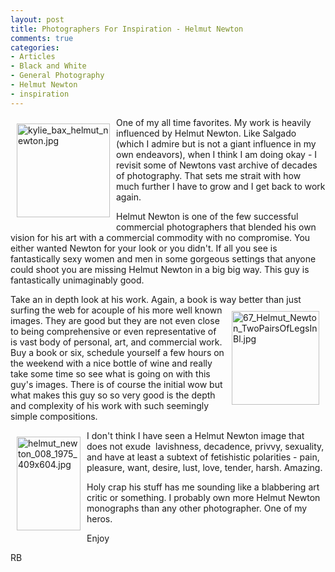 ```yaml
---
layout: post
title: Photographers For Inspiration - Helmut Newton
comments: true
categories:
- Articles
- Black and White
- General Photography
- Helmut Newton
- inspiration
---
```

<a rel="lightbox" href="/wp-content/uploads/2010/02/kylie_bax_helmut_newton.jpg"><img title="kylie_bax_helmut_newton.jpg" src="/wp-content/uploads/2010/02/.thumbs/.kylie_bax_helmut_newton.jpg" border="0" alt="kylie_bax_helmut_newton.jpg" hspace="10" vspace="10" width="149" height="150" align="left" /></a>One of my all time favorites. My work is heavily influenced by Helmut Newton. Like Salgado (which I admire but is not a giant influence in my own endeavors), when I think I am doing okay - I revisit some of Newtons vast archive of decades of photography. That sets me strait with how much further I have to grow and I get back to work again.

Helmut Newton is one of the few successful commercial photographers that blended his own vision for his art with a commercial commodity with no compromise. You either wanted Newton for your look or you didn't. If all you see is fantastically sexy women and men in some gorgeous settings that anyone could shoot you are missing Helmut Newton in a big big way. This guy is fantastically unimaginably good.

Take an in depth look at his work. Again, a book is way better than just surfing the web for a<a rel="lightbox" href="/wp-content/uploads/2010/02/67_Helmut_Newton_TwoPairsOfLegsInBl.jpg"><img title="67_Helmut_Newton_TwoPairsOfLegsInBl.jpg" src="/wp-content/uploads/2010/02/.thumbs/.67_Helmut_Newton_TwoPairsOfLegsInBl.jpg" border="0" alt="67_Helmut_Newton_TwoPairsOfLegsInBl.jpg" hspace="10" vspace="10" width="140" height="150" align="right" /></a>couple of his more well known images. They are good but they are not even close to being comprehensive or even representative of is vast body of personal, art, and commercial work. Buy a book or six, schedule yourself a few hours on the weekend with a nice bottle of wine and really take some time so see what is going on with this guy's images. There is of course the initial wow but what makes this guy so so very good is the depth and complexity of his work with such seemingly simple compositions.

<a rel="lightbox" href="/wp-content/uploads/2010/02/helmut_newton_008_1975_409x604.jpg"><img title="helmut_newton_008_1975_409x604.jpg" src="/wp-content/uploads/2010/02/.thumbs/.helmut_newton_008_1975_409x604.jpg" border="0" alt="helmut_newton_008_1975_409x604.jpg" hspace="10" vspace="10" width="102" height="150" align="left" /></a>I don't think I have seen a Helmut Newton image that does not exude  lavishness, decadence, privvy, sexuality, and have at least a subtext of fetishistic polarities - pain, pleasure, want, desire, lust, love, tender, harsh. Amazing.

Holy crap his stuff has me sounding like a blabbering art critic or something. I probably own more Helmut Newton monographs than any other photographer. One of my heros.

Enjoy

RB